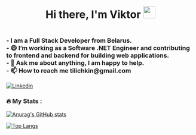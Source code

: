 <h1 align="center">Hi there, I'm Viktor</a> 
<img src="https://github.com/blackcater/blackcater/raw/main/images/Hi.gif" height="32"/></h1>
<h3>      
<br>-     I am a Full Stack Developer  from Belarus.   
<br>- 😄 I’m working as a Software .NET Engineer and contributing to frontend and backend for building web applications.
<br>- 💬 Ask me about anything, I am happy to help. 
<br>- 📫 How to reach me tilichkin@gmail.com 
</h3>    
 
[![Linkedin](https://img.shields.io/badge/-LinkedIn-blue?style=flat&logo=Linkedin&logoColor=white)](https://www.linkedin.com/in/victor-tilichkin/)   
 
<!---
ViktarTilichkin/ViktarTilichkin is a ✨ special ✨ repository because its `README.md` (this file) appears on your GitHub profile.
You can click the Preview link to take a look at your changes.
--->
      
### :fire: My Stats : 

[![Anurag's GitHub stats](https://github-readme-stats.vercel.app/api?username=ViktarTilichkin)](https://github.com/anuraghazra/github-readme-stats)
  
[![Top Langs](https://github-readme-stats.vercel.app/api/top-langs/?username=ViktarTilichkin&layout=compact)](https://github.com/anuraghazra/github-readme-stats)
 
   
 
 
  
